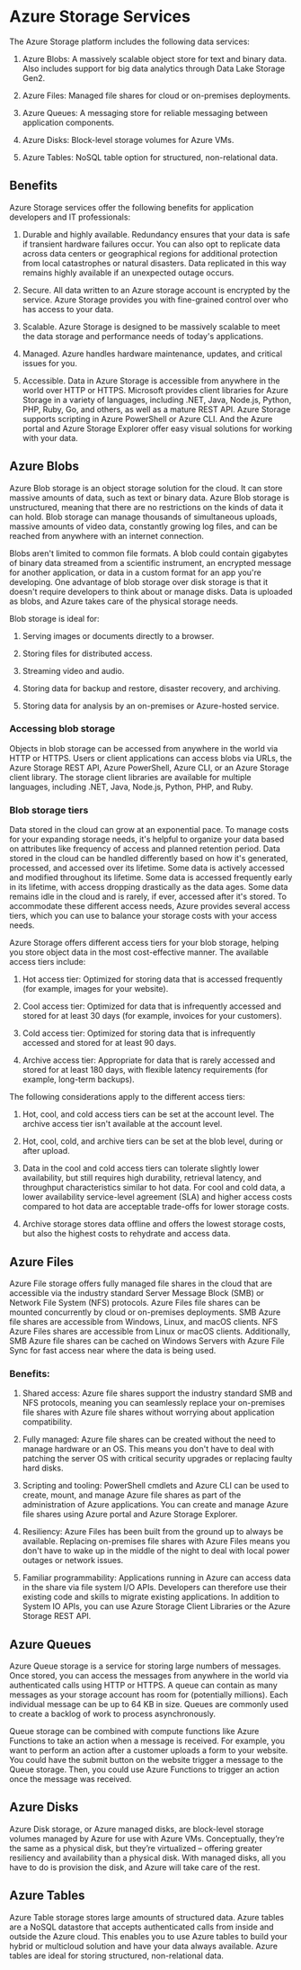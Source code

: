 # Azure Storage Services

The Azure Storage platform includes the following data services:

1) Azure Blobs: A massively scalable object store for text and binary data. Also includes support for big data analytics through Data Lake Storage Gen2.

2) Azure Files: Managed file shares for cloud or on-premises deployments.

3) Azure Queues: A messaging store for reliable messaging between application components.

4) Azure Disks: Block-level storage volumes for Azure VMs.

5) Azure Tables: NoSQL table option for structured, non-relational data.

## Benefits

Azure Storage services offer the following benefits for application developers and IT professionals:

1) Durable and highly available. Redundancy ensures that your data is safe if transient hardware failures occur. You can also opt to replicate data across data centers or geographical regions for additional protection from local catastrophes or natural disasters. Data replicated in this way remains highly available if an unexpected outage occurs.

2) Secure. All data written to an Azure storage account is encrypted by the service. Azure Storage provides you with fine-grained control over who has access to your data.

3) Scalable. Azure Storage is designed to be massively scalable to meet the data storage and performance needs of today's applications.

4) Managed. Azure handles hardware maintenance, updates, and critical issues for you.

5) Accessible. Data in Azure Storage is accessible from anywhere in the world over HTTP or HTTPS. Microsoft provides client libraries for Azure Storage in a variety of languages, including .NET, Java, Node.js, Python, PHP, Ruby, Go, and others, as well as a mature REST API. Azure Storage supports scripting in Azure PowerShell or Azure CLI. And the Azure portal and Azure Storage Explorer offer easy visual solutions for working with your data.

## Azure Blobs

Azure Blob storage is an object storage solution for the cloud. It can store massive amounts of data, such as text or binary data. Azure Blob storage is unstructured, meaning that there are no restrictions on the kinds of data it can hold. Blob storage can manage thousands of simultaneous uploads, massive amounts of video data, constantly growing log files, and can be reached from anywhere with an internet connection.

Blobs aren't limited to common file formats. A blob could contain gigabytes of binary data streamed from a scientific instrument, an encrypted message for another application, or data in a custom format for an app you're developing. One advantage of blob storage over disk storage is that it doesn't require developers to think about or manage disks. Data is uploaded as blobs, and Azure takes care of the physical storage needs.

Blob storage is ideal for:

1) Serving images or documents directly to a browser.

2) Storing files for distributed access.

3) Streaming video and audio.

4) Storing data for backup and restore, disaster recovery, and archiving.

5) Storing data for analysis by an on-premises or Azure-hosted service.

### Accessing blob storage

Objects in blob storage can be accessed from anywhere in the world via HTTP or HTTPS. Users or client applications can access blobs via URLs, the Azure Storage REST API, Azure PowerShell, Azure CLI, or an Azure Storage client library. The storage client libraries are available for multiple languages, including .NET, Java, Node.js, Python, PHP, and Ruby.

### Blob storage tiers
Data stored in the cloud can grow at an exponential pace. To manage costs for your expanding storage needs, it's helpful to organize your data based on attributes like frequency of access and planned retention period. Data stored in the cloud can be handled differently based on how it's generated, processed, and accessed over its lifetime. Some data is actively accessed and modified throughout its lifetime. Some data is accessed frequently early in its lifetime, with access dropping drastically as the data ages. Some data remains idle in the cloud and is rarely, if ever, accessed after it's stored. To accommodate these different access needs, Azure provides several access tiers, which you can use to balance your storage costs with your access needs.

Azure Storage offers different access tiers for your blob storage, helping you store object data in the most cost-effective manner. The available access tiers include:

1) Hot access tier: Optimized for storing data that is accessed frequently (for example, images for your website).

2) Cool access tier: Optimized for data that is infrequently accessed and stored for at least 30 days (for example, invoices for your customers).

3) Cold access tier: Optimized for storing data that is infrequently accessed and stored for at least 90 days.

4) Archive access tier: Appropriate for data that is rarely accessed and stored for at least 180 days, with flexible latency requirements (for example, long-term backups).

The following considerations apply to the different access tiers:

1) Hot, cool, and cold access tiers can be set at the account level. The archive access tier isn't available at the account level.

2) Hot, cool, cold, and archive tiers can be set at the blob level, during or after upload.

3) Data in the cool and cold access tiers can tolerate slightly lower availability, but still requires high durability, retrieval latency, and throughput characteristics similar to hot data. For cool and cold data, a lower availability service-level agreement (SLA) and higher access costs compared to hot data are acceptable trade-offs for lower storage costs.

4) Archive storage stores data offline and offers the lowest storage costs, but also the highest costs to rehydrate and access data.

## Azure Files

Azure File storage offers fully managed file shares in the cloud that are accessible via the industry standard Server Message Block (SMB) or Network File System (NFS) protocols. Azure Files file shares can be mounted concurrently by cloud or on-premises deployments. SMB Azure file shares are accessible from Windows, Linux, and macOS clients. NFS Azure Files shares are accessible from Linux or macOS clients. Additionally, SMB Azure file shares can be cached on Windows Servers with Azure File Sync for fast access near where the data is being used.

### Benefits:

1) Shared access: Azure file shares support the industry standard SMB and NFS protocols, meaning you can seamlessly replace your on-premises file shares with Azure file shares without worrying about application compatibility.

2) Fully managed: Azure file shares can be created without the need to manage hardware or an OS. This means you don't have to deal with patching the server OS with critical security upgrades or replacing faulty hard disks.

3) Scripting and tooling: PowerShell cmdlets and Azure CLI can be used to create, mount, and manage Azure file shares as part of the administration of Azure applications. You can create and manage Azure file shares using Azure portal and Azure Storage Explorer.

4) Resiliency: Azure Files has been built from the ground up to always be available. Replacing on-premises file shares with Azure Files means you don't have to wake up in the middle of the night to deal with local power outages or network issues.

5) Familiar programmability: Applications running in Azure can access data in the share via file system I/O APIs. Developers can therefore use their existing code and skills to migrate existing applications. In addition to System IO APIs, you can use Azure Storage Client Libraries or the Azure Storage REST API.

## Azure Queues

Azure Queue storage is a service for storing large numbers of messages. Once stored, you can access the messages from anywhere in the world via authenticated calls using HTTP or HTTPS. A queue can contain as many messages as your storage account has room for (potentially millions). Each individual message can be up to 64 KB in size. Queues are commonly used to create a backlog of work to process asynchronously.

Queue storage can be combined with compute functions like Azure Functions to take an action when a message is received. For example, you want to perform an action after a customer uploads a form to your website. You could have the submit button on the website trigger a message to the Queue storage. Then, you could use Azure Functions to trigger an action once the message was received.

## Azure Disks

Azure Disk storage, or Azure managed disks, are block-level storage volumes managed by Azure for use with Azure VMs. Conceptually, they’re the same as a physical disk, but they’re virtualized – offering greater resiliency and availability than a physical disk. With managed disks, all you have to do is provision the disk, and Azure will take care of the rest.

## Azure Tables

Azure Table storage stores large amounts of structured data. Azure tables are a NoSQL datastore that accepts authenticated calls from inside and outside the Azure cloud. This enables you to use Azure tables to build your hybrid or multicloud solution and have your data always available. Azure tables are ideal for storing structured, non-relational data.

